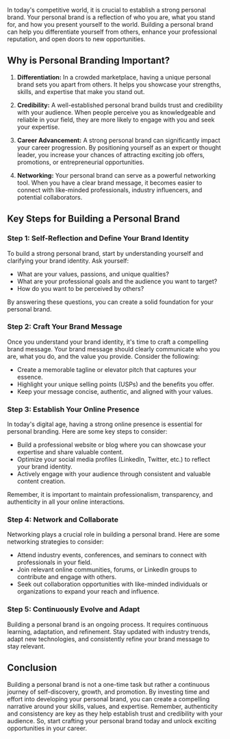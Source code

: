 
In today's competitive world, it is crucial to establish a strong personal brand. Your personal brand is a reflection of who you are, what you stand for, and how you present yourself to the world. Building a personal brand can help you differentiate yourself from others, enhance your professional reputation, and open doors to new opportunities.

## Why is Personal Branding Important?

1. **Differentiation:** In a crowded marketplace, having a unique personal brand sets you apart from others. It helps you showcase your strengths, skills, and expertise that make you stand out.

2. **Credibility:** A well-established personal brand builds trust and credibility with your audience. When people perceive you as knowledgeable and reliable in your field, they are more likely to engage with you and seek your expertise.

3. **Career Advancement:** A strong personal brand can significantly impact your career progression. By positioning yourself as an expert or thought leader, you increase your chances of attracting exciting job offers, promotions, or entrepreneurial opportunities.

4. **Networking:** Your personal brand can serve as a powerful networking tool. When you have a clear brand message, it becomes easier to connect with like-minded professionals, industry influencers, and potential collaborators.

## Key Steps for Building a Personal Brand

### Step 1: Self-Reflection and Define Your Brand Identity

To build a strong personal brand, start by understanding yourself and clarifying your brand identity. Ask yourself:

- What are your values, passions, and unique qualities?
- What are your professional goals and the audience you want to target?
- How do you want to be perceived by others?

By answering these questions, you can create a solid foundation for your personal brand.

### Step 2: Craft Your Brand Message

Once you understand your brand identity, it's time to craft a compelling brand message. Your brand message should clearly communicate who you are, what you do, and the value you provide. Consider the following:

- Create a memorable tagline or elevator pitch that captures your essence.
- Highlight your unique selling points (USPs) and the benefits you offer.
- Keep your message concise, authentic, and aligned with your values.

### Step 3: Establish Your Online Presence

In today's digital age, having a strong online presence is essential for personal branding. Here are some key steps to consider:

- Build a professional website or blog where you can showcase your expertise and share valuable content.
- Optimize your social media profiles (LinkedIn, Twitter, etc.) to reflect your brand identity.
- Actively engage with your audience through consistent and valuable content creation.

Remember, it is important to maintain professionalism, transparency, and authenticity in all your online interactions.

### Step 4: Network and Collaborate

Networking plays a crucial role in building a personal brand. Here are some networking strategies to consider:

- Attend industry events, conferences, and seminars to connect with professionals in your field.
- Join relevant online communities, forums, or LinkedIn groups to contribute and engage with others.
- Seek out collaboration opportunities with like-minded individuals or organizations to expand your reach and influence.

### Step 5: Continuously Evolve and Adapt

Building a personal brand is an ongoing process. It requires continuous learning, adaptation, and refinement. Stay updated with industry trends, adapt new technologies, and consistently refine your brand message to stay relevant.

## Conclusion

Building a personal brand is not a one-time task but rather a continuous journey of self-discovery, growth, and promotion. By investing time and effort into developing your personal brand, you can create a compelling narrative around your skills, values, and expertise. Remember, authenticity and consistency are key as they help establish trust and credibility with your audience. So, start crafting your personal brand today and unlock exciting opportunities in your career.
